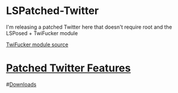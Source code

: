 # LSPatched-Twitter
I'm releasing a patched Twitter here that doesn't require root and the LSPosed + TwiFucker module

[TwiFucker module source](https://github.com/Dr-TSNG/TwiFucker) 

# [Patched Twitter Features](./FEATURES.md)

#[Downloads](https://github.com/uvzen/LSPatched-Twitter/releases)
